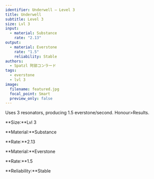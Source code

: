 ```yaml
---
identifier: Underwell – Level 3
title: Underwell
subtitle: Level 3
size: Lvl 3
input:
  - material: Substance
    rate: "2.13"
output:
  - material: Everstone
    rate: "1.5"
    reliability: Stable
authors:
  - Spatzl 阿部コンラード
tags:
  - everstone
  - lvl 3
image:
  filename: featured.jpg
  focal_point: Smart
  preview_only: false
---
```

Uses 3 resonators, producing 1.5 everstone/second. Honour>Results.

**Size:**Lvl 3

**Material:**Substance

**Rate:**2.13

**Material:**Everstone

**Rate:**1.5

**Reliability:**Stable